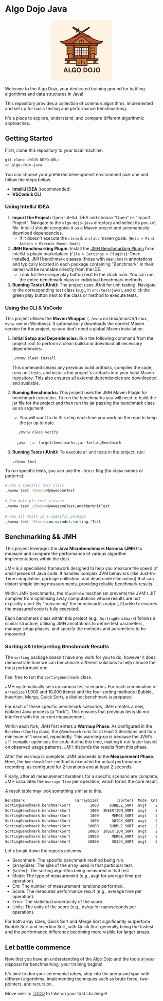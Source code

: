 # Algo Dojo Java

<p align="center">
  <img width="200px" src="src/main/resources/images/logo.png" alt="Algo Dojo Logo" />
</p>

Welcome to the Algo Dojo, your dedicated training ground for battling algorithms and data structures in Java!

This repository provides a collection of common algorithms, implemented and set up for basic testing and performance
benchmarking.

It's a place to explore, understand, and compare different algorithmic approaches.

## Getting Started

First, clone this repository to your local machine:

```bash
git clone <YOUR-REPO-URL>
cd algo-dojo-java
````

You can choose your preferred development environment pick one and follow the steps below.

- **IntelliJ IDEA** (recommended)
- **VSCode & CLI**

### Using IntelliJ IDEA

1. **Import the Project:** Open IntelliJ IDEA and choose "Open" or "Import Project". Navigate to the `algo-dojo-java`
   directory and select its `pom.xml` file. IntelliJ should recognise it as a Maven project and automatically download
   dependencies.
    - If it doesn't execute the `clean` & `install` maven goals. (`Help > Find Action > Execute Maven Goal`)
2. **JMH Benchmarking Plugin:** Install
   the [JMH Benchmarking Plugin](https://plugins.jetbrains.com/plugin/7529-jmh-java-microbenchmark-harness) from
   IntelliJ's plugin marketplace (`File > Settings > Plugins`). Once installed, JMH benchmark classes (those with
   `@Benchmark` annotations and typically located in each package containing "Benchmark" in their name) will be runnable
   directly from the IDE.
    - Look for the orange play button next to the clock icon. You can run the entire benchmark class
      or individual benchmark methods.
3. **Running Tests (JUnit):** The project uses JUnit for unit testing. Navigate to the corresponding test class (e.g.,
   in `src/test/java`), and click the green play button next to the class or method to execute tests.

### Using the CLI & VsCode

This project utilises the **Maven Wrapper** (`./mvnw` on Unix/macOS/Linux, `mvnw.cmd` on Windows). It automatically downloads the correct Maven version for the project, so you don't need a global Maven installation.


1. **Initial Setup and Dependencies:**
   Run the following command from the project root to perform a clean build and download all necessary dependencies:

   ```bash
   ./mvnw clean install
   ```

   This command cleans any previous build artifacts, compiles the code, runs unit tests, and installs the project's
   artifacts into your local Maven repository. This also ensures all external dependencies are downloaded and available.

2. **Running Benchmarks:**
   This project uses the JMH Maven Plugin for benchmark execution.
   To run the benchmarks you will need to build the jar file for the project and then run the jar passing the
   benchmark class as an argument.
    - You will want to do this step each time you work on the repo to keep the jar up to date.

   ```bash
     ./mvnw clean verify
   
     java -jar target/benchmarks.jar SortingBenchmark
   ```

3. **Running Tests (JUnit):**
   To execute all unit tests in the project, run:

   ```bash
   ./mvnw test
   ```

To run specific tests, you can use the `-Dtest` flag (for class names or patterns):

   ```bash
   # Run a specific test class
   ./mvnw test -Dtest=MyAwesomeTest

   # Run multiple test classes
   ./mvnw test -Dtest=MyAwesomeTest,AnotherUnitTest

   # Run all tests in a specific package
   ./mvnw test -Dtest=com.corndel.sorting.*Test
   ```

## Benchmarking && JMH

This project leverages the **Java Microbenchmark Harness (JMH)** to measure and compare the performance of
various algorithm implementations within the dojo.

JMH is a specialised framework designed to help you measure the speed of small pieces of Java code. It
handles complex JVM behaviors (like Just-In-Time compilation, garbage collection, and dead code
elimination) that can distort simple timing measurements, providing reliable benchmark results.

Within JMH benchmarks, the `Blackhole` mechanism prevents the JVM's JIT compiler from optimising away computations whose
results are not explicitly used. By "consuming" the benchmark's output, `Blackhole` ensures the measured code is fully
executed.

Each benchmark class within this project (e.g., `SortingBenchmark`) follows a similar structure, utilising JMH
annotations to define test parameters, manage setup phases, and specify the methods and parameters to be measured.

### Sorting && Interpreting Benchmark Results

The `sorting` package doesn't have any work for you to do, however it does
demonstrate how we can benchmark different solutions to help choose the most
performant one.

Feel free to run the `SortingBenchmark` class.

JMH systematically sets up various test scenarios. For each combination of `arraySize` (1,000 and 10,000 items) and the four sorting methods (Bubble, Insertion, Merge, Quick Sort), a distinct benchmark is prepared.

For each of these specific benchmark scenarios, JMH creates a new, isolated Java process (a "fork"). This ensures that previous tests do not interfere with the current measurement.

Within each fork, JMH first enters a **Warmup Phase**. As configured in the `BenchmarkConfig` class, the `@Benchmark` runs for at least 2 iterations and for a minimum of 1 second, repeatedly. This warming-up is because the JVM's JIT compiler optimises the code during this time, making it run faster based on observed usage patterns. JMH discards the results from this phase.

After the warmup is complete, JMH proceeds to the **Measurement Phase**. Here, the `benchmarkSort` method is executed for actual performance recording, as configured for 2 iterations and at least 2 seconds.

Finally, after all measurement iterations for a specific scenario are complete, JMH calculates the `Average Time` per operation, which forms the core result.

A result table may look something similar to this.

```txt
Benchmark                       (arraySize)        (sorter)  Mode  Cnt          Score   Error  Units
SortingBenchmark.benchmarkSort         1000     BUBBLE_SORT  avgt    2    1208766.102          ns/op
SortingBenchmark.benchmarkSort         1000  INSERTION_SORT  avgt    2      77355.031          ns/op
SortingBenchmark.benchmarkSort         1000      MERGE_SORT  avgt    2      49039.550          ns/op
SortingBenchmark.benchmarkSort         1000      QUICK_SORT  avgt    2      21177.616          ns/op
SortingBenchmark.benchmarkSort        10000     BUBBLE_SORT  avgt    2  145963978.250          ns/op
SortingBenchmark.benchmarkSort        10000  INSERTION_SORT  avgt    2    6743038.553          ns/op
SortingBenchmark.benchmarkSort        10000      MERGE_SORT  avgt    2    1355871.755          ns/op
SortingBenchmark.benchmarkSort        10000      QUICK_SORT  avgt    2     966735.516          ns/op
```
Let's break down the reports columns.

- Benchmark: The specific benchmark method being run.
- (arraySize): The size of the array used in that particular test.
- (sorter): The sorting algorithm being measured in that test.
- Mode: The type of measurement (e.g., avgt for average time per operation).
- Cnt: The number of measurement iterations performed.
- Score: The measured performance result (e.g., average time per operation).
- Error: The statistical uncertainty of the score.
- Units: The units of the score (e.g., ns/op for nanoseconds per operation).

For both array sizes, Quick Sort and Merge Sort significantly outperform Bubble Sort and Insertion Sort, with Quick Sort generally being the fastest and the performance difference becoming more visible for larger arrays.

## Let battle commence

Now that you have an understanding of the Algo Dojo and the tools at your disposal for benchmarking, your training begins!

It's time to don your ceremonial robes, step into the arena and spar with different algorithms, implementing techniques such as brute force, two-pointers, and recursion. 

Move over to [TODO](./TODO.md) to take on your first challenge!
